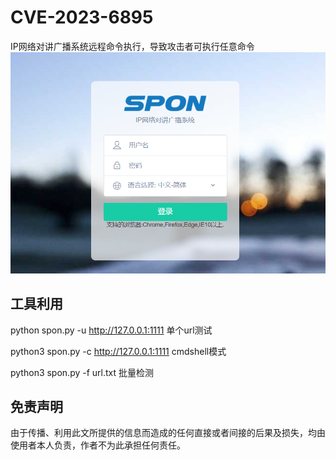 # CVE-2023-6895
IP网络对讲广播系统远程命令执行，导致攻击者可执行任意命令
![](./vuln.jpg)

## 工具利用

python spon.py -u http://127.0.0.1:1111 单个url测试

python3 spon.py -c http://127.0.0.1:1111 cmdshell模式

python3 spon.py -f url.txt 批量检测




## 免责声明

由于传播、利用此文所提供的信息而造成的任何直接或者间接的后果及损失，均由使用者本人负责，作者不为此承担任何责任。
